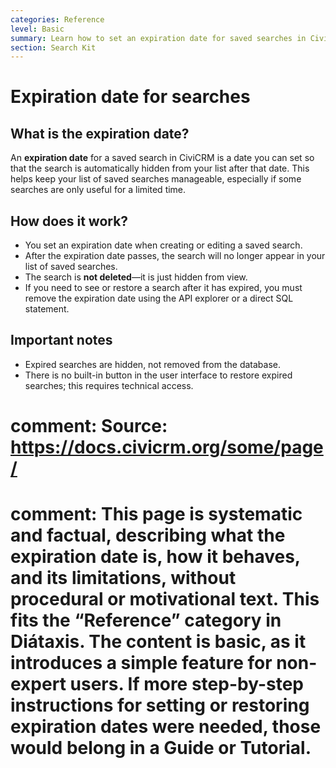 ```yaml
---
categories: Reference
level: Basic
summary: Learn how to set an expiration date for saved searches in CiviCRM so your list stays tidy without deleting searches.
section: Search Kit
---
```


# Expiration date for searches

## What is the expiration date?

An **expiration date** for a saved search in CiviCRM is a date you can set so that the search is automatically hidden from your list after that date. This helps keep your list of saved searches manageable, especially if some searches are only useful for a limited time.

## How does it work?

- You set an expiration date when creating or editing a saved search.
- After the expiration date passes, the search will no longer appear in your list of saved searches.
- The search is **not deleted**—it is just hidden from view.
- If you need to see or restore a search after it has expired, you must remove the expiration date using the API explorer or a direct SQL statement.

## Important notes

- Expired searches are hidden, not removed from the database.
- There is no built-in button in the user interface to restore expired searches; this requires technical access.

# comment: Source: https://docs.civicrm.org/some/page/
# comment: This page is systematic and factual, describing what the expiration date is, how it behaves, and its limitations, without procedural or motivational text. This fits the “Reference” category in Diátaxis. The content is basic, as it introduces a simple feature for non-expert users. If more step-by-step instructions for setting or restoring expiration dates were needed, those would belong in a Guide or Tutorial.